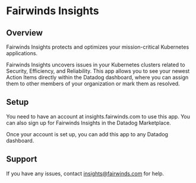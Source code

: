 # Fairwinds Insights

## Overview

Fairwinds Insights protects and optimizes your mission-critical Kubernetes applications.

Fairwinds Insights uncovers issues in your Kubernetes clusters related to Security, Efficiency, and Reliability. This app allows you to see your newest Action Items directly within the Datadog dashboard, where you can assign them to other members of your organization or mark them as resolved.

## Setup

You need to have an account at insights.fairwinds.com to use this app. You can also sign up for Fairwinds
Insights in the Datadog Marketplace.

Once your account is set up, you can add this app to any Datadog dashboard.

## Support
If you have any issues, contact insights@fairwinds.com for help.
